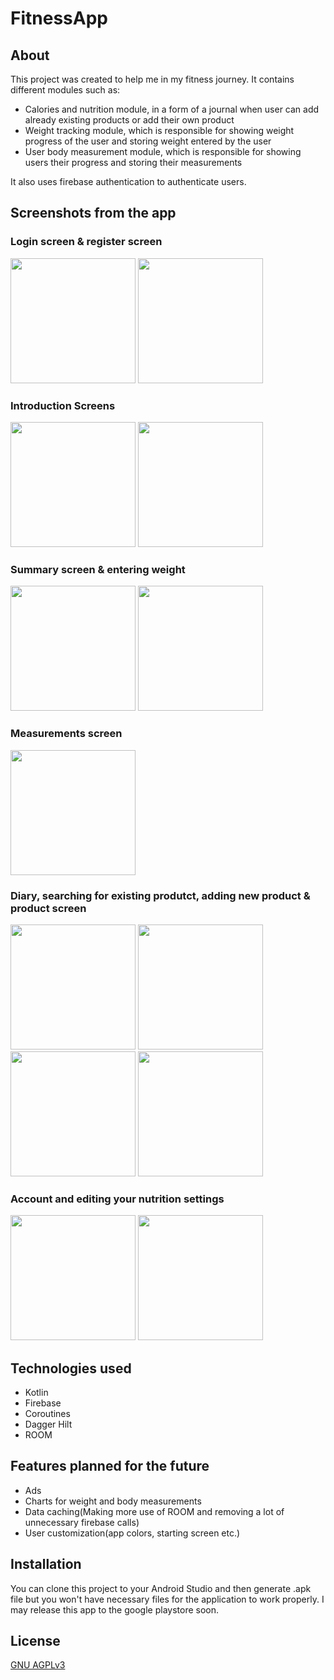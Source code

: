 # FitnessApp

## About

This project was created to help me in my fitness journey. It contains different modules such as:

- Calories and nutrition module, in a form of a journal when user can add already existing products or add their own product
- Weight tracking module, which is responsible for showing weight progress of the user and storing weight entered by the user
- User body measurement module, which is responsible for showing users their progress and storing their measurements

It also uses firebase authentication to authenticate users.

## Screenshots from the app

### Login screen & register screen
<img src="images/login.jpg" width=200/> <img src="images/register.jpg" width=200/>

### Introduction Screens
<img src="images/introduction1.jpg" width=200/>     <img src="images/introduction2.jpg" width=200/>

<!--   <img src="/images/login.jpg" width="200"/>
  <img src="/images/introduction1.jpg" width="200" /> 
  <img src="/images/introduction2.jpg" width="200" /> -->

### Summary screen & entering weight

<img src="images/summary.jpg" width=200/>     <img src="images/weight.jpg" width=200/>

### Measurements screen

<img src="images/measurements.jpg" width=200/>

### Diary, searching for existing produtct, adding new product & product screen

<img src="images/diary.jpg" width=200/>     <img src="images/search.jpg" width=200/>      <img src="images/new_product.jpg" width=200/>     <img src="images/product.jpg" width=200/>

### Account and editing your nutrition settings

<img src="images/account.jpg" width=200/> <img src="images/nutrition.jpg" width=200/>

## Technologies used

- Kotlin
- Firebase
- Coroutines
- Dagger Hilt
- ROOM

## Features planned for the future

- Ads
- Charts for weight and body measurements
- Data caching(Making more use of ROOM and removing a lot of unnecessary firebase calls)
- User customization(app colors, starting screen etc.)

## Installation

You can clone this project to your Android Studio and then generate .apk file but you won't have necessary files for the application to work properly. I may release this app to the google playstore soon.

## License
[GNU AGPLv3](https://choosealicense.com/licenses/agpl-3.0/)
